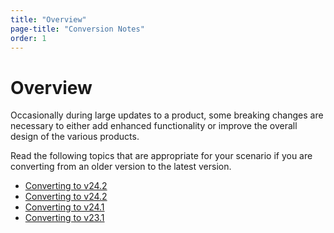 ```yaml
---
title: "Overview"
page-title: "Conversion Notes"
order: 1
---
```

# Overview

Occasionally during large updates to a product, some breaking changes are necessary to either add enhanced functionality or improve the overall design of the various products.

Read the following topics that are appropriate for your scenario if you are converting from an older version to the latest version.

- [Converting to v24.2](converting-to-v25-1.md)
- [Converting to v24.2](converting-to-v24-2.md)
- [Converting to v24.1](converting-to-v24-1.md)
- [Converting to v23.1](converting-to-v23-1.md)
